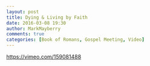 ```yaml
---
layout: post
title: Dying & Living by Faith
date: 2016-03-08 19:30
author: MarkMayberry
comments: true
categories: [Book of Romans, Gospel Meeting, Video]
---
```

https://vimeo.com/159081488
